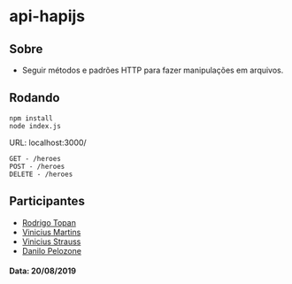 # api-hapijs

## Sobre

- Seguir métodos e padrões HTTP para fazer manipulações em arquivos.

## Rodando

```
npm install
node index.js
```

URL: localhost:3000/

```shell
GET - /heroes
POST - /heroes
DELETE - /heroes
```

## Participantes

- [Rodrigo Topan](https://github.com/rodrigotopan)
- [Vinicius Martins](https://github.com/viniciusmartinss)
- [Vinicius Strauss](https://github.com/vinistrauss)
- [Danilo Pelozone](https://github.com/daniloplima)

#### Data: 20/08/2019

